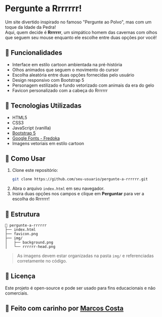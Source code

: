 # Pergunte a Rrrrrrr!

Um site divertido inspirado no famoso "Pergunte ao Polvo", mas com um toque da Idade da Pedra!  
Aqui, quem decide é **Rrrrrrr**, um simpático homem das cavernas com olhos que seguem seu mouse enquanto ele escolhe entre duas opções por você!

## 🔮 Funcionalidades

- Interface em estilo cartoon ambientada na pré-história
- Olhos animados que seguem o movimento do cursor
- Escolha aleatória entre duas opções fornecidas pelo usuário
- Design responsivo com Bootstrap 5
- Personagem estilizado e fundo vetorizado com animais da era do gelo
- Favicon personalizado com a cabeça do Rrrrrrr

## 🧠 Tecnologias Utilizadas

- HTML5
- CSS3
- JavaScript (vanilla)
- [Bootstrap 5](https://getbootstrap.com/)
- [Google Fonts - Fredoka](https://fonts.google.com/specimen/Fredoka)
- Imagens vetoriais em estilo cartoon

## 🚀 Como Usar

1. Clone este repositório:
   ```bash
   git clone https://github.com/seu-usuario/pergunte-a-rrrrrr.git
   ```
2. Abra o arquivo `index.html` em seu navegador.
3. Insira duas opções nos campos e clique em **Perguntar** para ver a escolha do Rrrrrrr!

## 📁 Estrutura

```
📁 pergunte-a-rrrrrr
├── index.html
├── favicon.png
├── img/
│   ├── background.png
│   └── rrrrrr-head.png
```

> As imagens devem estar organizadas na pasta `img/` e referenciadas corretamente no código.

## 📜 Licença

Este projeto é open-source e pode ser usado para fins educacionais e não comerciais.

## 🧡 Feito com carinho por [Marcos Costa](https://github.com/marcoscostaengineer)
